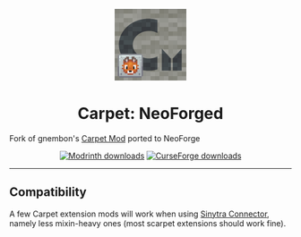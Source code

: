 <p align="center"><img src="./src/main/resources/assets/carpet/icon.png" width="128px" alt="Carpet: NeoForged" /></p>

<h1 align="center">Carpet: NeoForged</h1>

Fork of gnembon's [Carpet Mod](https://github.com/gnembon/fabric-carpet) ported to NeoForge

<p align="center">
 <a href="https://modrinth.com/mod/neoforge-carpet"><img src="https://img.shields.io/badge/Modrinth-00AF5C?style=for-the-badge&logo=modrinth&labelColor=16181C" alt="Modrinth downloads"></a>
 <a href="https://curseforge.com/minecraft/mc-mods/neoforge-carpet"><img src="https://img.shields.io/badge/CurseForge-F16436?style=for-the-badge&logo=curseforge&labelColor=0D0D0D" alt="CurseForge downloads"></a>
</p>

<hr>

<h2>Compatibility</h2>

A few Carpet extension mods will work when using [Sinytra Connector](https://github.com/Sinytra/Connector), namely less mixin-heavy ones (most scarpet extensions should work fine).
